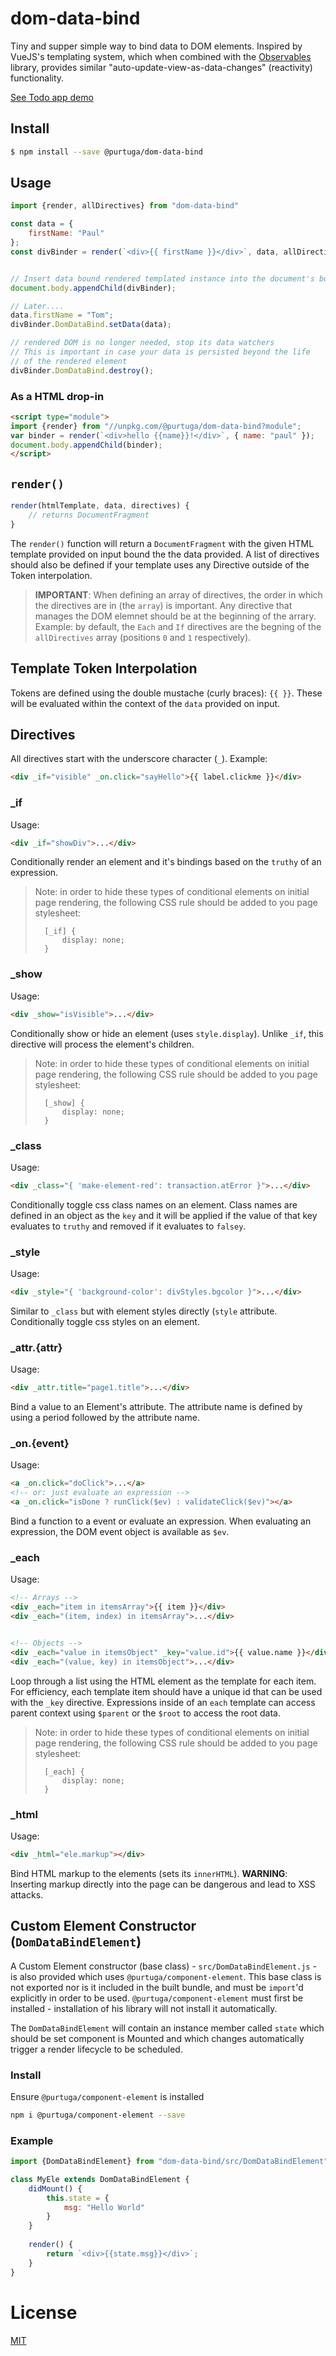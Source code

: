 # dom-data-bind

Tiny and supper simple way to bind data to DOM elements. Inspired by VueJS's templating system, which when combined with the [Observables](https://github.com/purtuga/observables) library, provides similar "auto-update-view-as-data-changes" (reactivity) functionality.

[See Todo app demo](http://jsbin.com/qisojaveme/2)

## Install

```bash
$ npm install --save @purtuga/dom-data-bind
```

## Usage

```javascript
import {render, allDirectives} from "dom-data-bind"

const data = {
    firstName: "Paul"
};
const divBinder = render(`<div>{{ firstName }}</div>`, data, allDirectives);


// Insert data bound rendered templated instance into the document's body
document.body.appendChild(divBinder);

// Later....
data.firstName = "Tom";
divBinder.DomDataBind.setData(data);

// rendered DOM is no longer needed, stop its data watchers
// This is important in case your data is persisted beyond the life
// of the rendered element
divBinder.DomDataBind.destroy();

```

### As a HTML drop-in

```html
<script type="module">
import {render} from "//unpkg.com/@purtuga/dom-data-bind?module";
var binder = render(`<div>hello {{name}}!</div>`, { name: "paul" });
document.body.appendChild(binder);
</script>
```

## `render()`

```javascript
render(htmlTemplate, data, directives) {
    // returns DocumentFragment
}
```

The `render()` function will return a `DocumentFragment` with the given HTML template provided on input bound the the data provided. A list of directives should also be defined if your template uses any Directive outside of the Token interpolation.

>   __IMPORTANT__: When defining an array of directives, the order in which the directives are in (the `array`) is important. Any directive that manages the DOM elemnet should be at the beginning of the arrary. Example: by default, the `Each` and `If` directives are the begning of the `allDirectives` array (positions `0` and `1` respectively).

 

## Template Token Interpolation

Tokens are defined using the double mustache (curly braces): `{{ }}`. These will be evaluated within the context of the `data` provided on input.

## Directives

All directives start with the underscore character (`_`). Example:

```html
<div _if="visible" _on.click="sayHello">{{ label.clickme }}</div>
```


### _if

Usage:

```html
<div _if="showDiv">...</div>
```

Conditionally render an element and it's bindings based on the `truthy` of an expression.

>   Note: in order to hide these types of conditional elements on initial page rendering, the following CSS rule should be added to you page stylesheet:
>
>       [_if] {
>           display: none;
>       }


### _show

Usage:

```html
<div _show="isVisible">...</div>
```

Conditionally show or hide an element (uses  `style.display`). Unlike `_if`, this directive will process the element's children.

>   Note: in order to hide these types of conditional elements on initial page rendering, the following CSS rule should be added to you page stylesheet:
>
>       [_show] {
>           display: none;
>       }

### _class

Usage:

```html
<div _class="{ 'make-element-red': transaction.atError }">...</div>
```

Conditionally toggle css class names on an element. Class names are defined in an object as the `key` and it will be applied if the value of that key evaluates to `truthy` and removed if it evaluates to `falsey`.

### _style

Usage:

```html
<div _style="{ 'background-color': divStyles.bgcolor }">...</div>
```

Similar to `_class` but with element styles directly (`style` attribute. Conditionally toggle css styles on an element.

### _attr.{attr}

Usage:

```html
<div _attr.title="page1.title">...</div>
```

Bind a value to an Element's attribute. The attribute name is defined by using a period followed by the attribute name.   

### _on.{event}

Usage:

```html
<a _on.click="doClick">...</a>
<!-- or: just evaluate an expression -->
<a _on.click="isDone ? runClick($ev) : validateClick($ev)"></a>
```

Bind a function to a event or evaluate an expression.  When evaluating an expression, the DOM event object is available as `$ev`.

### _each

Usage:

```html
<!-- Arrays -->
<div _each="item in itemsArray">{{ item }}</div>
<div _each="(item, index) in itemsArray">...</div>


<!-- Objects -->
<div _each="value in itemsObject" _key="value.id">{{ value.name }}</div>
<div _each="(value, key) in itemsObject">...</div>
```

Loop through a list using the HTML element as the template for each item.
For efficiency, each template item should have a unique id that can be used with the `_key` directive.  Expressions inside of an `each` template can access parent context using `$parent` or the `$root` to access the root data. 

>   Note: in order to hide these types of conditional elements on initial page rendering, the following CSS rule should be added to you page stylesheet:
>
>       [_each] {
>           display: none;
>       }

### _html

Usage:

```html
<div _html="ele.markup"></div>
```

Bind HTML markup to the elements (sets its `innerHTML`). __WARNING__: Inserting markup directly into the page can be dangerous and lead to XSS attacks. 


## Custom Element Constructor (`DomDataBindElement`)

A Custom Element constructor (base class) - `src/DomDataBindElement.js` - is also provided which uses `@purtuga/component-element`. This base class is not exported nor is it included in the built bundle, and must be `import`'d explicitly in order to be used. `@purtuga/component-element` must first be installed - installation of his library will not install it automatically.

The `DomDataBindElement` will contain an instance member called `state` which should be set component is Mounted and which changes automatically trigger a render lifecycle to be scheduled.

### Install

Ensure `@purtuga/component-element` is installed
```bash
npm i @purtuga/component-element --save
```

### Example

```javascript
import {DomDataBindElement} from "dom-data-bind/src/DomDataBindElement"

class MyEle extends DomDataBindElement {
    didMount() {
        this.state = {
            msg: "Hello World"
        }
    }
    
    render() {
        return `<div>{{state.msg}}</div>`;
    }
}
```



# License

[MIT](LICENSE)




